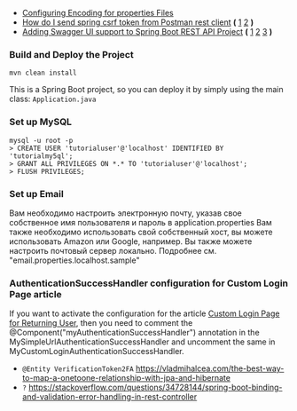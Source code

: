 
* [Configuring Encoding for properties Files](https://www.jetbrains.com/help/idea/configuring-encoding-for-properties-files.html)
* [How do I send spring csrf token from Postman rest client](https://stackoverflow.com/questions/27182701/how-do-i-send-spring-csrf-token-from-postman-rest-client)  **(** [1](https://stackoverflow.com/questions/27182701/how-do-i-send-spring-csrf-token-from-postman-rest-client/35925413) [2](https://stackoverflow.com/questions/27182701/how-do-i-send-spring-csrf-token-from-postman-rest-client/28316021) **)**
* [Adding Swagger UI support to Spring Boot REST API Project](https://unmesh.me/2017/01/01/adding-swagger-ui-support-to-spring-boot-rest-api-project)  **(** [1](https://stackoverflow.com/questions/37671125/how-to-configure-spring-security-to-allow-swagger-url-to-be-accessed-without-aut) [2](https://stackoverflow.com/questions/29897685/not-able-to-get-springfox-swagger-ui-working-with-spring-mvc) [3](https://github.com/springfox/springfox/issues/983) **)**

### Build and Deploy the Project
```
mvn clean install
```

This is a Spring Boot project, so you can deploy it by simply using the main class: `Application.java`


### Set up MySQL
```
mysql -u root -p 
> CREATE USER 'tutorialuser'@'localhost' IDENTIFIED BY 'tutorialmy5ql';
> GRANT ALL PRIVILEGES ON *.* TO 'tutorialuser'@'localhost';
> FLUSH PRIVILEGES;
```

### Set up Email

Вам необходимо настроить электронную почту, указав свое собственное имя пользователя и пароль в application.properties
Вам также необходимо использовать свой собственный хост, вы можете использовать Amazon или Google, например.
Вы также можете настроить почтовый сервер локально. Подробнее см.  "email.properties.localhost.sample"
### AuthenticationSuccessHandler configuration for Custom Login Page article
If you want to activate the configuration for the article [Custom Login Page for Returning User](http://www.baeldung.com/custom-login-page-for-returning-user), then you need to comment the @Component("myAuthenticationSuccessHandler") annotation in the MySimpleUrlAuthenticationSuccessHandler and uncomment the same in MyCustomLoginAuthenticationSuccessHandler.




* `@Entity VerificationToken2FA` https://vladmihalcea.com/the-best-way-to-map-a-onetoone-relationship-with-jpa-and-hibernate
* `?` https://stackoverflow.com/questions/34728144/spring-boot-binding-and-validation-error-handling-in-rest-controller